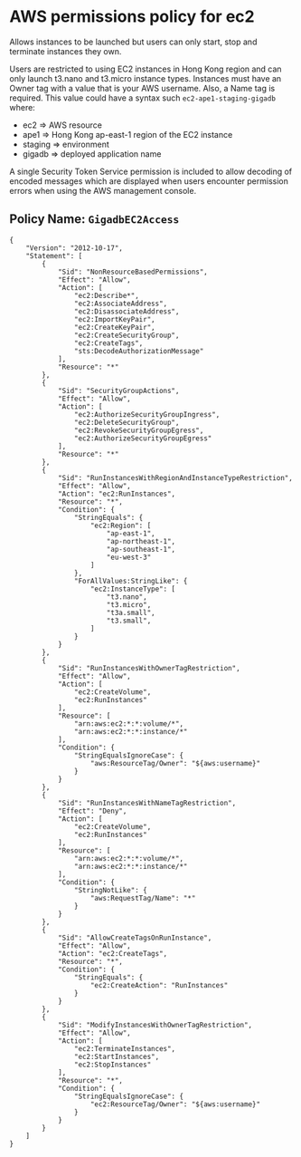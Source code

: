 # AWS permissions policy for ec2

Allows instances to be launched but users can only start, stop and terminate
instances they own.

Users are restricted to using EC2 instances in Hong Kong region and can only
launch t3.nano and t3.micro instance types. Instances must have an Owner tag 
with a value that is your AWS username. Also, a Name tag is required. This
value could have a syntax such `ec2-ape1-staging-gigadb` where:
* ec2     => AWS resource
* ape1    => Hong Kong ap-east-1 region of the EC2 instance
* staging => environment
* gigadb  => deployed application name

A single Security Token Service permission is included to allow decoding of 
encoded messages which are displayed when users encounter permission errors 
when using the AWS management console.

## Policy Name: `GigadbEC2Access`
```
{
    "Version": "2012-10-17",
    "Statement": [
        {
            "Sid": "NonResourceBasedPermissions",
            "Effect": "Allow",
            "Action": [
                "ec2:Describe*",
                "ec2:AssociateAddress",
                "ec2:DisassociateAddress",
                "ec2:ImportKeyPair",
                "ec2:CreateKeyPair",
                "ec2:CreateSecurityGroup",
                "ec2:CreateTags",
                "sts:DecodeAuthorizationMessage"
            ],
            "Resource": "*"
        },
        {
            "Sid": "SecurityGroupActions",
            "Effect": "Allow",
            "Action": [
                "ec2:AuthorizeSecurityGroupIngress",
                "ec2:DeleteSecurityGroup",
                "ec2:RevokeSecurityGroupEgress",
                "ec2:AuthorizeSecurityGroupEgress"
            ],
            "Resource": "*"
        },
        {
            "Sid": "RunInstancesWithRegionAndInstanceTypeRestriction",
            "Effect": "Allow",
            "Action": "ec2:RunInstances",
            "Resource": "*",
            "Condition": {
                "StringEquals": {
                    "ec2:Region": [
                        "ap-east-1",
                        "ap-northeast-1",
                        "ap-southeast-1",
                        "eu-west-3"
                    ]
                },
                "ForAllValues:StringLike": {
                    "ec2:InstanceType": [
                        "t3.nano",
                        "t3.micro",
                        "t3a.small",
                        "t3.small",
                    ]
                }
            }
        },
        {
            "Sid": "RunInstancesWithOwnerTagRestriction",
            "Effect": "Allow",
            "Action": [
                "ec2:CreateVolume",
                "ec2:RunInstances"
            ],
            "Resource": [
                "arn:aws:ec2:*:*:volume/*",
                "arn:aws:ec2:*:*:instance/*"
            ],
            "Condition": {
                "StringEqualsIgnoreCase": {
                    "aws:ResourceTag/Owner": "${aws:username}"
                }
            }
        },
        {
            "Sid": "RunInstancesWithNameTagRestriction",
            "Effect": "Deny",
            "Action": [
                "ec2:CreateVolume",
                "ec2:RunInstances"
            ],
            "Resource": [
                "arn:aws:ec2:*:*:volume/*",
                "arn:aws:ec2:*:*:instance/*"
            ],
            "Condition": {
                "StringNotLike": {
                    "aws:RequestTag/Name": "*"
                }
            }
        },
        {
            "Sid": "AllowCreateTagsOnRunInstance",
            "Effect": "Allow",
            "Action": "ec2:CreateTags",
            "Resource": "*",
            "Condition": {
                "StringEquals": {
                    "ec2:CreateAction": "RunInstances"
                }
            }
        },
        {
            "Sid": "ModifyInstancesWithOwnerTagRestriction",
            "Effect": "Allow",
            "Action": [
                "ec2:TerminateInstances",
                "ec2:StartInstances",
                "ec2:StopInstances"
            ],
            "Resource": "*",
            "Condition": {
                "StringEqualsIgnoreCase": {
                    "ec2:ResourceTag/Owner": "${aws:username}"
                }
            }
        }
    ]
}
```